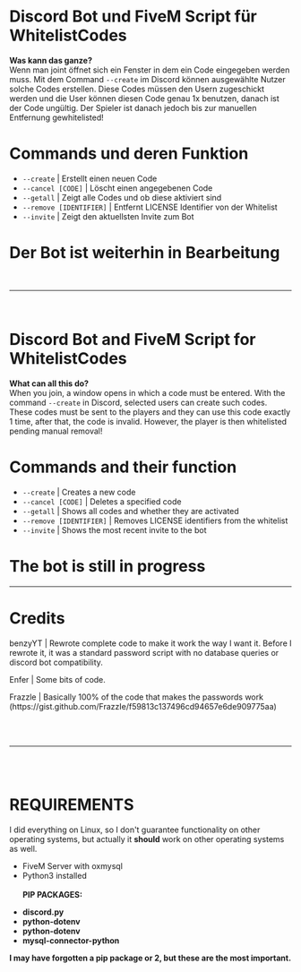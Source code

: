 <h1>Discord Bot und FiveM Script für WhitelistCodes</h1>
<p><b>Was kann das ganze?</b><br>Wenn man joint öffnet sich ein Fenster in dem ein Code eingegeben werden muss. Mit dem Command <code>--create</code> im Discord können ausgewählte Nutzer solche Codes erstellen. Diese Codes müssen den Usern zugeschickt werden und die User können diesen Code genau 1x benutzen, danach ist der Code ungültig. Der Spieler ist danach jedoch bis zur manuellen Entfernung gewhitelisted!</p>

<h1>Commands und deren Funktion</h1>
<ul>
  <li><code>--create</code> | Erstellt einen neuen Code</li>
  <li><code>--cancel [CODE]</code> | Löscht einen angegebenen Code</li>
  <li><code>--getall</code> | Zeigt alle Codes und ob diese aktiviert sind</li>
  <li><code>--remove [IDENTIFIER]</code> | Entfernt LICENSE Identifier von der Whitelist</li>
  <li><code>--invite</code> | Zeigt den aktuellsten Invite zum Bot</li>
</ul>

<h1>Der Bot ist weiterhin in Bearbeitung</h1>
<br><hr><br>
<h1>Discord Bot and FiveM Script for WhitelistCodes</h1>
<p><b>What can all this do?</b><br>When you join, a window opens in which a code must be entered. With the command <code>--create</code> in Discord, selected users can create such codes. These codes must be sent to the players and they can use this code exactly 1 time, after that, the code is invalid. However, the player is then whitelisted pending manual removal!</p>

<h1>Commands and their function</h1>
<ul>
  <li><code>--create</code> | Creates a new code</li>
  <li><code>--cancel [CODE]</code> | Deletes a specified code</li>
  <li><code>--getall</code> | Shows all codes and whether they are activated</li>
  <li><code>--remove [IDENTIFIER]</code> | Removes LICENSE identifiers from the whitelist</li>
  <li><code>--invite</code> | Shows the most recent invite to the bot</li>
</ul>

<h1>The bot is still in progress</h1>
<hr>
<h1>Credits</h1>
<p>benzyYT       | Rewrote complete code to make it work the way I want it. Before I rewrote it, it was a standard password script with no database queries or discord bot compatibility.</p>
<p>Enfer         | Some bits of code.</p>
<p>Frazzle       | Basically 100% of the code that makes the passwords work (https://gist.github.com/FrazzIe/f59813c137496cd94657e6de909775aa)</p>
<br><br><hr><br><br>
<h1>REQUIREMENTS</h1>
<p>I did everything on Linux, so I don't guarantee functionality on other operating systems, but actually it <b>should</b> work on other operating systems as well.</p>
<ul>
  <li>FiveM Server with oxmysql</li>
  <li>Python3 installed</li>
  <br><b>PIP PACKAGES:</p>
  <li>discord.py</li>
  <li>python-dotenv</li>
  <li>python-dotenv</li>
  <li>mysql-connector-python</li>
</ul>
<p>I may have forgotten a pip package or 2, but these are the most important.</p>
